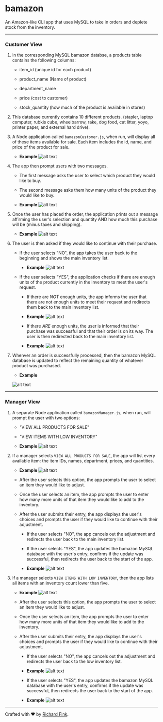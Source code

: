 # bamazon
An Amazon-like CLI app that uses MySQL to take in orders and deplete stock from the inventory.

---

### Customer View

1. In the corresponding MySQL bamazon databse, a products table contains the following columns:

   * item_id (unique id for each product)

   * product_name (Name of product)

   * department_name

   * price (cost to customer)

   * stock_quantity (how much of the product is available in stores)

2. This database currently contains 10 different products. (stapler, laptop computer, rubkis cube, wheelbarrow, rake, dog food, cat litter, yoyo, printer paper, and external hard drive).

3. A Node application called `bamazonCustomer.js`, when run, will display all of these items available for sale. Each item includes the id, name, and price of the product for sale.

    * **Example**
    ![alt text](https://github.com/swissfink/liri-node-app/blob/master/images/concert.gif "concert-this results gif") 

4. The app then prompt users with two messages.

   * The first message asks the user to select which product they would like to buy.

   * The second message asks them how many units of the product they would like to buy.
   
   * **Example**
   ![alt text](https://github.com/swissfink/liri-node-app/blob/master/images/concert.gif "concert-this results gif") 
   

5. Once the user has placed the order, the application prints out a message affirming the user's selection and quantity AND how much this purchase will be (minus taxes and shipping).

    * **Example**
    ![alt text](https://github.com/swissfink/liri-node-app/blob/master/images/concert.gif "concert-this results gif") 
    

6. The user is then asked if they would like to continue with their purchase.

    * If the user selects "NO", the app takes the user back to the beginning and shows the main inventory list.

        * **Example**
        ![alt text](https://github.com/swissfink/liri-node-app/blob/master/images/concert.gif "concert-this results gif") 
        

    * If the user selects "YES", the application checks if there are enough units of the product currently in the inventory to meet the user's request.

        * If there are _NOT_ enough units, the app informs the user that there are not enough units to meet their request and redirects them back to the main inventory list.

        * **Example**
        ![alt text](https://github.com/swissfink/liri-node-app/blob/master/images/concert.gif "concert-this results gif") 
        

        * If there _ARE_ enough units, the user is informed that their purchase was successful and that their order is on its way. The user is then redirected back to the main inventory list.

        * **Example**
        ![alt text](https://github.com/swissfink/liri-node-app/blob/master/images/concert.gif "concert-this results gif") 
        

7. Whenver an order is successfully processed, then the bamazon MySQL database is updated to reflect the remaining quantity of whatever product was purchased.

    * **Example**
    
    ![alt text](https://github.com/swissfink/liri-node-app/blob/master/images/concert.gif "concert-this results gif") 


---

### Manager View 

1. A separate Node application called `bamazonManager.js`, when run,  will prompt the user with two options:

    * "VIEW ALL PRODUCTS FOR SALE"
    
    * "VIEW ITEMS WITH LOW INVENTORY"

    * **Example**
    ![alt text](https://github.com/swissfink/liri-node-app/blob/master/images/concert.gif "concert-this results gif") 
    
    
2. If a manager selects `VIEW ALL PRODUCTS FOR SALE`, the app will list every available item: the item IDs, names, department, prices, and quantities.

    * **Example**
    ![alt text](https://github.com/swissfink/liri-node-app/blob/master/images/concert.gif "concert-this results gif") 
    

    * After the user selects this option, the app prompts the user to select an item they would like to adjust.

    * Once the user selects an item, the app prompts the user to enter how many more units of that item they would like to add to the inventory.

    * After the user submits their entry, the app displays the user's choices and prompts the user if they would like to continue with their adjustment.

        * If the user selects "NO", the app cancels out the adjustment and redirects the user back to the main inventory list.        
        
        * If the user selects "YES", the app updates the bamazon MySQL database with the user's entry, confirms if the update was successful, then redirects the user back to the start of the app.

        * **Example**
        ![alt text](https://github.com/swissfink/liri-node-app/blob/master/images/concert.gif "concert-this results gif") 
        
        
3. If a manager selects `VIEW ITEMS WITH LOW INVENTORY`, then the app  lists all items with an inventory count lower than five.

    * **Example**
    ![alt text](https://github.com/swissfink/liri-node-app/blob/master/images/concert.gif "concert-this results gif") 
    
    
    * After the user selects this option, the app prompts the user to select an item they would like to adjust.

    * Once the user selects an item, the app prompts the user to enter how many more units of that item they would like to add to the inventory.

    * After the user submits their entry, the app displays the user's choices and prompts the user if they would like to continue with their adjustment.

        * If the user selects "NO", the app cancels out the adjustment and redirects the user back to the low inventory list.

        * **Example**
        ![alt text](https://github.com/swissfink/liri-node-app/blob/master/images/concert.gif "concert-this results gif") 
        
        
        * If the user selects "YES", the app updates the bamazon MySQL database with the user's entry, confirms if the update was successful, then redirects the user back to the start of the app.

        * **Example**
        ![alt text](https://github.com/swissfink/liri-node-app/blob/master/images/concert.gif "concert-this results gif") 
        

---

Crafted with :heart: by [Richard Fink](https://swissfink.github.io/).
